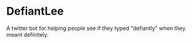 DefiantLee
==========

A twitter bot for helping people see if they typed "defiantly" when they meant definitely.
